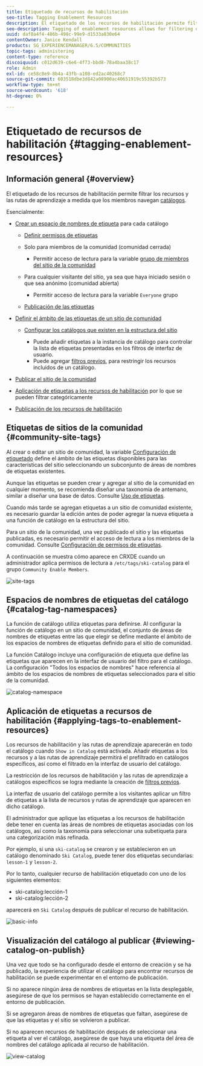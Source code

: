 ```yaml
---
title: Etiquetado de recursos de habilitación
seo-title: Tagging Enablement Resources
description: El etiquetado de los recursos de habilitación permite filtrar los recursos y las rutas de aprendizaje a medida que los miembros navegan por los catálogos
seo-description: Tagging of enablement resources allows for filtering of resources and learning paths as members browse catalogs
uuid: daf8a4f4-486b-498c-99e9-d1533a830e64
contentOwner: Janice Kendall
products: SG_EXPERIENCEMANAGER/6.5/COMMUNITIES
topic-tags: administering
content-type: reference
discoiquuid: c012d639-c6e6-4f73-bbd8-78a4baa38c17
role: Admin
exl-id: ce58c8e9-8b4a-43fb-a108-ed2ac40268c7
source-git-commit: 603518dbe3d842a08900ac40651919c55392b573
workflow-type: tm+mt
source-wordcount: '618'
ht-degree: 0%

---
```


# Etiquetado de recursos de habilitación {#tagging-enablement-resources}

## Información general {#overview}

El etiquetado de los recursos de habilitación permite filtrar los recursos y las rutas de aprendizaje a medida que los miembros navegan [catálogos](functions.md#catalog-function).

Esencialmente:

* [Crear un espacio de nombres de etiqueta](../../help/sites-administering/tags.md#creating-a-namespace) para cada catálogo

   * [Definir permisos de etiquetas](../../help/sites-administering/tags.md#setting-tag-permissions)
   * Solo para miembros de la comunidad (comunidad cerrada)

      * Permitir acceso de lectura para la variable [grupo de miembros del sitio de la comunidad](users.md#publish-group-roles)
   * Para cualquier visitante del sitio, ya sea que haya iniciado sesión o que sea anónimo (comunidad abierta)

      * Permitir acceso de lectura para la variable `Everyone` grupo
   * [Publicación de las etiquetas](../../help/sites-administering/tags.md#publishing-tags)



* [Definir el ámbito de las etiquetas de un sitio de comunidad](sites-console.md#tagging)

   * [Configurar los catálogos que existen en la estructura del sitio](functions.md#catalog-function)

      * Puede añadir etiquetas a la instancia de catálogo para controlar la lista de etiquetas presentadas en los filtros de interfaz de usuario.
      * Puede agregar [filtros previos](catalog-developer-essentials.md#pre-filters), para restringir los recursos incluidos de un catálogo.

* [Publicar el sitio de la comunidad](sites-console.md#publishing-the-site)
* [Aplicación de etiquetas a los recursos de habilitación](resources.md#create-a-resource) por lo que se pueden filtrar categóricamente
* [Publicación de los recursos de habilitación](resources.md#publish)

## Etiquetas de sitios de la comunidad {#community-site-tags}

Al crear o editar un sitio de comunidad, la variable [Configuración de etiquetado](sites-console.md#tagging) define el ámbito de las etiquetas disponibles para las características del sitio seleccionando un subconjunto de áreas de nombres de etiquetas existentes.

Aunque las etiquetas se pueden crear y agregar al sitio de la comunidad en cualquier momento, se recomienda diseñar una taxonomía de antemano, similar a diseñar una base de datos. Consulte [Uso de etiquetas](../../help/sites-authoring/tags.md).

Cuando más tarde se agregan etiquetas a un sitio de comunidad existente, es necesario guardar la edición antes de poder agregar la nueva etiqueta a una función de catálogo en la estructura del sitio.

Para un sitio de la comunidad, una vez publicado el sitio y las etiquetas publicadas, es necesario permitir el acceso de lectura a los miembros de la comunidad. Consulte [Configuración de permisos de etiquetas](../../help/sites-administering/tags.md#setting-tag-permissions).

A continuación se muestra cómo aparece en CRXDE cuando un administrador aplica permisos de lectura a `/etc/tags/ski-catalog` para el grupo `Community Enable Members`.

![site-tags](assets/site-tags.png)

## Espacios de nombres de etiquetas del catálogo {#catalog-tag-namespaces}

La función de catálogo utiliza etiquetas para definirse. Al configurar la función de catálogo en un sitio de comunidad, el conjunto de áreas de nombres de etiquetas entre las que elegir se define mediante el ámbito de los espacios de nombres de etiquetas definido para el sitio de comunidad.

La función Catálogo incluye una configuración de etiqueta que define las etiquetas que aparecen en la interfaz de usuario del filtro para el catálogo. La configuración &quot;Todos los espacios de nombres&quot; hace referencia al ámbito de los espacios de nombres de etiquetas seleccionados para el sitio de la comunidad.

![catalog-namespace](assets/catalog-namespace.png)

## Aplicación de etiquetas a recursos de habilitación {#applying-tags-to-enablement-resources}

Los recursos de habilitación y las rutas de aprendizaje aparecerán en todo el catálogo cuando `Show in Catalog` está activada. Añadir etiquetas a los recursos y a las rutas de aprendizaje permitirá el prefiltrado en catálogos específicos, así como el filtrado en la interfaz de usuario del catálogo.

La restricción de los recursos de habilitación y las rutas de aprendizaje a catálogos específicos se logra mediante la creación de [filtros previos](catalog-developer-essentials.md#pre-filters).

La interfaz de usuario del catálogo permite a los visitantes aplicar un filtro de etiquetas a la lista de recursos y rutas de aprendizaje que aparecen en dicho catálogo.

El administrador que aplique las etiquetas a los recursos de habilitación debe tener en cuenta las áreas de nombres de etiquetas asociadas con los catálogos, así como la taxonomía para seleccionar una subetiqueta para una categorización más refinada.

Por ejemplo, si una `ski-catalog` se crearon y se establecieron en un catálogo denominado `Ski Catalog`, puede tener dos etiquetas secundarias: `lesson-1` y `lesson-2`.

Por lo tanto, cualquier recurso de habilitación etiquetado con uno de los siguientes elementos:

* ski-catalog:lección-1
* ski-catalog:lección-2

aparecerá en `Ski Catalog` después de publicar el recurso de habilitación.

![basic-info](assets/applytags-basicinfo.png)

## Visualización del catálogo al publicar {#viewing-catalog-on-publish}

Una vez que todo se ha configurado desde el entorno de creación y se ha publicado, la experiencia de utilizar el catálogo para encontrar recursos de habilitación se puede experimentar en el entorno de publicación.

Si no aparece ningún área de nombres de etiquetas en la lista desplegable, asegúrese de que los permisos se hayan establecido correctamente en el entorno de publicación.

Si se agregaron áreas de nombres de etiquetas que faltan, asegúrese de que las etiquetas y el sitio se volvieron a publicar.

Si no aparecen recursos de habilitación después de seleccionar una etiqueta al ver el catálogo, asegúrese de que haya una etiqueta del área de nombres del catálogo aplicada al recurso de habilitación.

![view-catalog](assets/viewcatalog.png)
